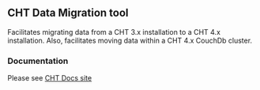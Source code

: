 ## CHT Data Migration tool

Facilitates migrating data from a CHT 3.x installation to a CHT 4.x installation.
Also, facilitates moving data within a CHT 4.x CouchDb cluster.

### Documentation

Please see [CHT Docs site](https://docs.communityhealthtoolkit.org/hosting/4.x/migration/migration-to-4x-docker/
) 
